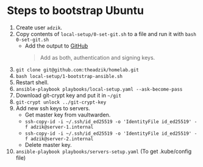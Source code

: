 # Steps to bootstrap Ubuntu

1. Create user `adzik`.
1. Copy contents of `local-setup/0-set-git.sh` to a file and run it with `bash 0-set-git.sh`
    * Add the output to [GitHub](https://github.com/settings/ssh/new)
      > Add as both, authentication and signing keys.
1. `git clone git@github.com:theadzik/homelab.git`
1. `bash local-setup/1-bootstrap-ansible.sh`
1. Restart shell.
1. `ansible-playbook playbooks/local-setup.yaml --ask-become-pass`
1. Download git-crypt key and put it in `~/git`
1. `git-crypt unlock ../git-crypt-key`
1. Add new ssh keys to servers.
    * Get master key from vaultwarden.
    * `ssh-copy-id -i ~/.ssh/id_ed25519 -o 'IdentityFile id_ed25519' -f adzik@server-1.internal`
    * `ssh-copy-id -i ~/.ssh/id_ed25519 -o 'IdentityFile id_ed25519' -f adzik@server-2.internal`
    * Delete master key.
1. `ansible-playbook playbooks/servers-setup.yaml` (To get .kube/config file)
